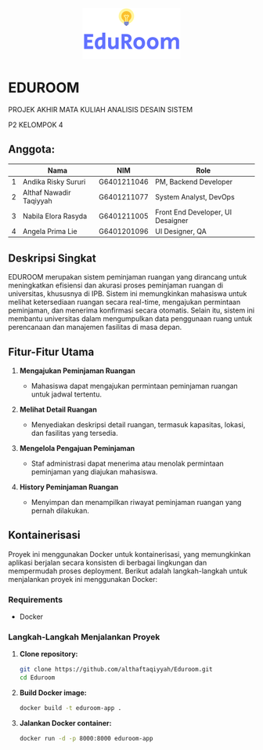 <h6 align="center"><img src="eduroom-fe/image/logo2.png"></h6>

# EDUROOM

PROJEK AKHIR MATA KULIAH ANALISIS DESAIN SISTEM

P2 KELOMPOK 4

## Anggota:
|  | Nama  | NIM | Role |
| - | ------------- | ------------- | -
| 1 | Andika Risky Sururi  | G6401211046 | PM, Backend Developer |
| 2 | Althaf Nawadir Taqiyyah  | G6401211077  | System Analyst, DevOps |
| 3 | Nabila Elora Rasyda  | G6401211005 |  Front End Developer, UI Desaigner|
| 4 | Angela Prima Lie | G6401201096 | UI Designer, QA  |

## Deskripsi Singkat
EDUROOM merupakan sistem peminjaman ruangan yang dirancang untuk meningkatkan efisiensi dan akurasi proses peminjaman ruangan di universitas, khususnya di IPB. Sistem ini memungkinkan mahasiswa untuk melihat ketersediaan ruangan secara real-time, mengajukan permintaan peminjaman, dan menerima konfirmasi secara otomatis. Selain itu, sistem ini membantu universitas dalam mengumpulkan data penggunaan ruang untuk perencanaan dan manajemen fasilitas di masa depan.

## Fitur-Fitur Utama

1. **Mengajukan Peminjaman Ruangan**
   - Mahasiswa dapat mengajukan permintaan peminjaman ruangan untuk jadwal tertentu.

2. **Melihat Detail Ruangan**
   - Menyediakan deskripsi detail ruangan, termasuk kapasitas, lokasi, dan fasilitas yang tersedia.

3. **Mengelola Pengajuan Peminjaman**
   - Staf administrasi dapat menerima atau menolak permintaan peminjaman yang diajukan mahasiswa.

4. **History Peminjaman Ruangan**
   - Menyimpan dan menampilkan riwayat peminjaman ruangan yang pernah dilakukan.

## Kontainerisasi

Proyek ini menggunakan Docker untuk kontainerisasi, yang memungkinkan aplikasi berjalan secara konsisten di berbagai lingkungan dan mempermudah proses deployment. Berikut adalah langkah-langkah untuk menjalankan proyek ini menggunakan Docker:

### Requirements
- Docker

### Langkah-Langkah Menjalankan Proyek

1. **Clone repository:**
   ```sh
   git clone https://github.com/althaftaqiyyah/Eduroom.git
   cd Eduroom
2. **Build Docker image:**
   ```sh
   docker build -t eduroom-app .
3. **Jalankan Docker container:**
   ```sh
   docker run -d -p 8000:8000 eduroom-app
